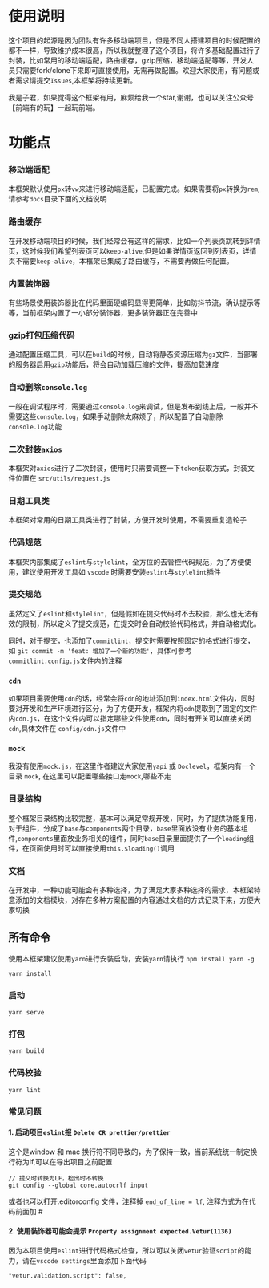 
# 使用说明

这个项目的起源是因为团队有许多移动端项目，但是不同人搭建项目的时候配置的都不一样，导致维护成本很高，所以我就整理了这个项目，将许多基础配置进行了封装，比如常用的移动端适配，路由缓存，gzip压缩，移动端适配等等，开发人员只需要fork/clone下来即可直接使用，无需再做配置。欢迎大家使用，有问题或者需求请提交`Issues`,本框架将持续更新。

我是子君，如果觉得这个框架有用，麻烦给我一个star,谢谢，也可以关注公众号【前端有的玩】一起玩前端。


# 功能点

### 移动端适配
本框架默认使用`px`转`vw`来进行移动端适配，已配置完成。如果需要将`px`转换为`rem`,请参考`docs`目录下面的文档说明

### 路由缓存
在开发移动端项目的时候，我们经常会有这样的需求，比如一个列表页跳转到详情页，这时候我们希望列表页可以`keep-alive`,但是如果详情页返回到列表页，详情页不需要`keep-alive`，本框架已集成了路由缓存，不需要再做任何配置。

### 内置装饰器
有些场景使用装饰器比在代码里面硬编码显得更简单，比如防抖节流，确认提示等等，当前框架内置了一小部分装饰器，更多装饰器正在完善中

### gzip打包压缩代码
 通过配置压缩工具，可以在`build`的时候，自动将静态资源压缩为`gz`文件，当部署的服务器启用`gzip`功能后，将会自动加载压缩的文件，提高加载速度

### 自动删除`console.log`
 一般在调试程序时，需要通过`console.log`来调试，但是发布到线上后，一般并不需要这些`console.log`，如果手动删除太麻烦了，所以配置了自动删除`console.log`功能

### 二次封装`axios`
本框架对`axios`进行了二次封装，使用时只需要调整一下`token`获取方式，封装文件位置在 `src/utils/request.js`

### 日期工具类
本框架对常用的日期工具类进行了封装，方便开发时使用，不需要重复造轮子

### 代码规范

本框架内部集成了`eslint`与`stylelint`，全方位的去管控代码规范，为了方便使用，建议使用开发工具如 `vscode` 时需要安装`eslint`与`stylelint`插件

### 提交规范

虽然定义了`eslint`和`stylelint`，但是假如在提交代码时不去校验，那么也无法有效的限制，所以定义了提交规范，在提交时会自动校验代码格式，并自动格式化。

同时，对于提交，也添加了`commitlint`，提交时需要按照固定的格式进行提交，如 `git commit -m 'feat: 增加了一个新的功能'`，具体可参考`commitlint.config.js`文件内的注释

### `cdn`
如果项目需要使用`cdn`的话，经常会将`cdn`的地址添加到`index.html`文件内，同时要对开发和生产环境进行区分，为了方便开发，框架内将`cdn`提取到了固定的文件内`cdn.js`，在这个文件内可以指定哪些文件使用`cdn`，同时有开关可以直接关闭`cdn`,具体文件在 `config/cdn.js`文件中

### `mock`

我没有使用`mock.js`，在这里作者建议大家使用`yapi` 或 `Doclevel`，框架内有一个目录 `mock`, 在这里可以配置哪些接口走`mock`,哪些不走

### 目录结构
  整个框架目录结构比较完整，基本可以满足常规开发，同时，为了提供功能复用，对于组件，分成了`base`与`components`两个目录，`base`里面放没有业务的基本组件,`components`里面放业务相关的组件，同时`base`目录里面提供了一个`loading`组件，在页面使用时可以直接使用`this.$loading()`调用

### 文档
在开发中，一种功能可能会有多种选择，为了满足大家多种选择的需求，本框架特意添加的文档模块，对存在多种方案配置的内容通过文档的方式记录下来，方便大家切换



## 所有命令

使用本框架建议使用`yarn`进行安装启动，安装`yarn`请执行 `npm install yarn -g`

``` 安装
yarn install
```

### 启动
```
yarn serve
```

### 打包
```
yarn build
```

### 代码校验
```
yarn lint
```

### 常见问题
#### 1. 启动项目`eslint`报 `Delete CR prettier/prettier`

这个是window 和 mac 换行符不同导致的，为了保持一致，当前系统统一制定换行符为lf,可以在导出项目之前配置

```shell
// 提交时转换为LF，检出时不转换
git config --global core.autocrlf input
```

或者也可以打开.editorconfig 文件，注释掉  `end_of_line = lf`, 注释方式为在代码前面加 #

#### 2. 使用装饰器可能会提示 `Property assignment expected.Vetur(1136)`
因为本项目使用`eslint`进行代码格式检查，所以可以关闭`vetur`验证`script`的能力，请在`vscode settings`里面添加下面代码
```shell
"vetur.validation.script": false,
```









